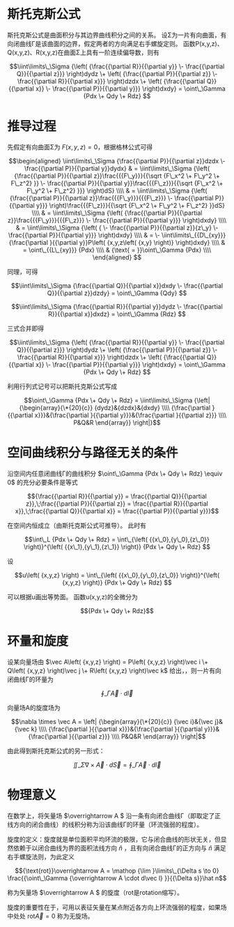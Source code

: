# 斯托克斯公式

斯托克斯公式是曲面积分与其边界曲线积分之间的关系。
设Σ为一片有向曲面，有向闭曲线Γ是该曲面的边界，假定两者的方向满足右手螺旋定则。
函数P(x,y,z)、Q(x,y,z)、R(x,y,z)在曲面Σ上具有一阶连续偏导数，则有

$$\iint\limits\_\Sigma  {\left( {\frac{{\partial R}}{{\partial y}} \- \frac{{\partial Q}}{{\partial z}}} \right)dydz \+ \left( {\frac{{\partial P}}{{\partial z}} \- \frac{{\partial R}}{{\partial x}}} \right)dzdx \+ \left( {\frac{{\partial Q}}{{\partial x}} \- \frac{{\partial P}}{{\partial y}}} \right)dxdy} = \oint\_\Gamma  {Pdx \+ Qdy \+ Rdz} $$



# 推导过程

先假定有向曲面Σ为 $F\left( {x,y,z} \right) = 0$，根据格林公式可得

$$\begin{aligned}
  \iint\limits\_\Sigma  {\frac{{\partial P}}{{\partial z}}dzdx \- \frac{{\partial P}}{{\partial y}}dydx} &  = \iint\limits\_\Sigma  {\left( {\frac{{\partial P}}{{\partial z}}\frac{{{F\_y}}}{{\sqrt {F\_x^2 \+ F\_y^2 \+ F\_z^2} }} \- \frac{{\partial P}}{{\partial y}}\frac{{{F\_z}}}{{\sqrt {F\_x^2 \+ F\_y^2 \+ F\_z^2} }}} \right)dS} \\\\ 
   &  = \iint\limits\_\Sigma  {\left( {\frac{{\partial P}}{{\partial z}}\frac{{{F\_y}}}{{{F\_z}}} \- \frac{{\partial P}}{{\partial y}}} \right)\frac{{{F\_z}}}{{\sqrt {F\_x^2 \+ F\_y^2 \+ F\_z^2} }}dS} \\\\ 
   &  = \iint\limits\_\Sigma  {\left( {\frac{{\partial P}}{{\partial z}}\frac{{{F\_y}}}{{{F\_z}}} \- \frac{{\partial P}}{{\partial y}}} \right)dxdy} \\\\ 
   &  = \iint\limits\_\Sigma  {\left( { \- \frac{{\partial P}}{{\partial z}}{z\_y} \- \frac{{\partial P}}{{\partial y}}} \right)dxdy} \\\\ 
   &  =  \- \iint\limits\_{{D\_{xy}}} {\frac{\partial }{{\partial y}}P\left( {x,y,z\left( {x,y} \right)} \right)dxdy} \\\\ 
   &  = \oint\_{{L\_{xy}}} {Pdx}  \\\\ 
   & {\text{ = }}\oint\_\Gamma  {Pdx}  \\\\ 
\end{aligned} $$

同理，可得

$$\iint\limits\_\Sigma  {\frac{{\partial Q}}{{\partial x}}dxdy \- \frac{{\partial Q}}{{\partial z}}dzdy} = \oint\_\Gamma  {Qdy} $$

$$\iint\limits\_\Sigma  {\frac{{\partial R}}{{\partial y}}dydz \- \frac{{\partial R}}{{\partial x}}dxdz} = \oint\_\Gamma  {Rdz} $$

三式合并即得

$$\iint\limits\_\Sigma  {\left( {\frac{{\partial R}}{{\partial y}} \- \frac{{\partial Q}}{{\partial z}}} \right)dydz \+ \left( {\frac{{\partial P}}{{\partial z}} \- \frac{{\partial R}}{{\partial x}}} \right)dzdx \+ \left( {\frac{{\partial Q}}{{\partial x}} \- \frac{{\partial P}}{{\partial y}}} \right)dxdy} = \oint\_\Gamma  {Pdx \+ Qdy \+ Rdz} $$

利用行列式记号可以把斯托克斯公式写成

$$\oint\_\Gamma  {Pdx \+ Qdy \+ Rdz}  = \iint\limits\_\Sigma  {\left| {\begin{array}{\*{20}{c}}
  {dydz}&{dzdx}&{dxdy} \\\\ 
  {\frac{\partial }{{\partial x}}}&{\frac{\partial }{{\partial y}}}&{\frac{\partial }{{\partial z}}} \\\\ 
  P&Q&R 
\end{array}} \right|}$$




# 空间曲线积分与路径无关的条件

沿空间内任意闭曲线Γ的曲线积分 $\oint\_\Gamma  {Pdx \+ Qdy \+ Rdz}  \equiv 0$ 的充分必要条件是等式

$${\frac{{\partial R}}{{\partial y}} = \frac{{\partial Q}}{{\partial z}},\;\frac{{\partial P}}{{\partial z}} = \frac{{\partial R}}{{\partial x}},\;\frac{{\partial Q}}{{\partial x}} = \frac{{\partial P}}{{\partial y}}}$$

在空间内恒成立（由斯托克斯公式可推导）。
此时有

$$\int\_L {Pdx \+ Qdy \+ Rdz}  = \int\_{\left( {{x\_0},{y\_0},{z\_0}} \right)}^{\left( {{x\_1},{y\_1},{z\_1}} \right)} {Pdx \+ Qdy \+ Rdz} $$

设

$$u\left( {x,y,z} \right) = \int\_{\left( {{x\_0},{y\_0},{z\_0}} \right)}^{\left( {x,y,z} \right)} {Pdx \+ Qdy \+ Rdz} $$

可以根据u画出等势面。
函数u(x,y,z)的全微分为

$${Pdx \+ Qdy \+ Rdz}$$




# 环量和旋度

设某向量场由 $\vec A\left( {x,y,z} \right) = P\left( {x,y,z} \right)\vec i \+ Q\left( {x,y,z} \right)\vec j \+ R\left( {x,y,z} \right)\vec k$ 给出，，则一片有向闭曲线Γ的环量为

$$\oint\_\Gamma  {\vec A \cdot d\vec l} $$

向量场A的旋度场为

$$\nabla  \times \vec A = \left| {\begin{array}{\*{20}{c}}
  {\vec i}&{\vec j}&{\vec k} \\\\ 
  {\frac{\partial }{{\partial x}}}&{\frac{\partial }{{\partial y}}}&{\frac{\partial }{{\partial z}}} \\\\ 
  P&Q&R 
\end{array}} \right|$$

由此得到斯托克斯公式的另一形式：

$$\iint\limits\_\Sigma  {\nabla  \times \vec A \cdot d\vec S} = \oint\_\Gamma  {\vec A \cdot d\vec l} $$




# 物理意义

在数学上，将矢量场 $\overrightarrow A $ 沿一条有向闭合曲线Γ（即取定了正线方向的闭合曲线）的线积分称为沿该曲线Γ的环量（环流强弱的程度）。

旋度的定义：旋度就是单位面积平均环流的极限，它与闭合曲线的形状无关，但显然依赖于以闭合曲线为界的面积法线方向 $\hat n$ ，且有向闭合曲线Γ的正方向与 $\hat n$ 满足右手螺旋法则，为此定义

$${\text{rot}}\overrightarrow A  = \mathop {\lim }\limits\_{\Delta s \to 0} \frac{{\oint\_\Gamma  {\overrightarrow A  \cdot d\vec l} }}{{\Delta s}}\hat n$$

称为矢量场 $\overrightarrow A $ 的旋度（rot是rotation缩写）。

旋度的重要性在于，可用以表征矢量在某点附近各方向上环流强弱的程度，如果场中处处 $\text{rot} \overrightarrow A  = 0$ 称为无旋场。









